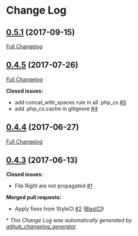 # Change Log

## [0.5.1](https://github.com/blast-project/devkit/tree/0.5.1) (2017-09-15)
[Full Changelog](https://github.com/blast-project/devkit/compare/0.4.5...0.5.1)

## [0.4.5](https://github.com/blast-project/devkit/tree/0.4.5) (2017-07-26)
[Full Changelog](https://github.com/blast-project/devkit/compare/0.4.4...0.4.5)

**Closed issues:**

- add concat\_with\_spaces rule in all .php\_cs [\#5](https://github.com/blast-project/devkit/issues/5)
- add .php\_cs.cache in gitignore [\#4](https://github.com/blast-project/devkit/issues/4)

## [0.4.4](https://github.com/blast-project/devkit/tree/0.4.4) (2017-06-27)
[Full Changelog](https://github.com/blast-project/devkit/compare/0.4.3...0.4.4)

## [0.4.3](https://github.com/blast-project/devkit/tree/0.4.3) (2017-06-13)
**Closed issues:**

- File Right are not propagated [\#1](https://github.com/blast-project/devkit/issues/1)

**Merged pull requests:**

- Apply fixes from StyleCI [\#2](https://github.com/blast-project/devkit/pull/2) ([BlastCI](https://github.com/BlastCI))



\* *This Change Log was automatically generated by [github_changelog_generator](https://github.com/skywinder/Github-Changelog-Generator)*